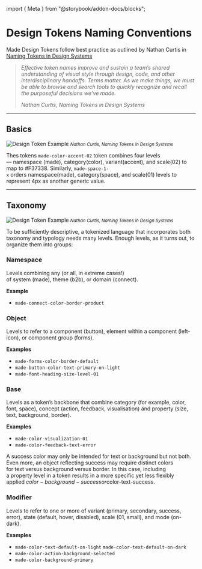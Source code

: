 import { Meta } from "@storybook/addon-docs/blocks";
# Design Tokens Naming Conventions

Made Design Tokens follow best practice as outlined by Nathan Curtis in [Naming Tokens in Design Systems](https://medium.com/eightshapes-llc/naming-tokens-in-design-systems-9e86c7444676)

> _Effective token names improve and sustain a team’s shared understanding of visual style through design, code, and other interdisciplinary handoffs. Terms matter. As we make things, we must be able to browse and search tools to quickly recognize and recall the purposeful decisions we’ve made._
>
> <cite>Nathan Curtis, Naming Tokens in Design Systems</cite>


-----

## Basics

![Design Token Example](https://miro.medium.com/max/2000/1*Z6BGvwr4YcxGw91wZFWQNw.png "Design Token Example")
<small><em>Nathan Curtis, Naming Tokens in Design Systems</em></small>

Thes tokens `made-color-accent-02` token combines four levels — namespace (made), category(color), variant(accent), and scale(02) to map to #F37338.
Similarly, `made-space-1-x` orders namespace(made), category(space), and scale(01) levels to represent 4px as another generic value.

-----

## Taxonomy

![Design Token Example](https://miro.medium.com/max/2000/1*QW0vwniEYOyv1dRzGdhfSQ.png "Design Token Example")
<small><em>Nathan Curtis, Naming Tokens in Design Systems</em></small>

To be sufficiently descriptive, a tokenized language that incorporates both taxonomy and typology needs many levels. Enough levels, as it turns out, to organize them into groups:

### Namespace

Levels combining any (or all, in extreme cases!) of system (made), theme (b2b), or domain (connect).

**Example**

 - `made-connect-color-border-product`

### Object

Levels to refer to a component (button), element within a component (left-icon), or component group (forms).

**Examples**

- `made-forms-color-border-default`
- `made-button-color-text-primary-on-light`
- `made-font-heading-size-level-01`

### Base

Levels as a token’s backbone that combine category (for example, color, font, space), concept (action, feedback, visualisation) and property (size, text, background, border).

**Examples**

 - `made-color-visualization-01`
 - `made-color-feedback-text-error`

A success color may only be intended for text or background but not both. Even more, an object reflecting success may require distinct colors for text versus background versus border. In this case, including a property level in a token results in a more specific yet less flexibly applied $color-background-success or $color-text-success.

### Modifier

Levels to refer to one or more of variant (primary, secondary, success, error), state (default, hover, disabled), scale (01, small), and mode (on-dark).

**Examples**

- `made-color-text-default-on-light` `made-color-text-default-on-dark`
- `made-color-action-background-selected`
- `made-color-background-primary`
